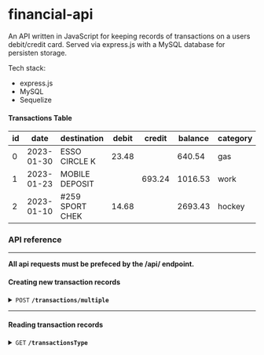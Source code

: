 # financial-api
An API written in JavaScript for keeping records of transactions on a users debit/credit card. Served via express.js with a MySQL database for persisten storage.

Tech stack:
- express.js
- MySQL
- Sequelize

#### Transactions Table

| id | date | destination | debit | credit | balance | category |
| -- | ---- | ----------- | ----- | ------ | ------- | -------- |
0|2023-01-30|ESSO CIRCLE K|23.48||640.54|gas
1|2023-01-23|MOBILE DEPOSIT||693.24|1016.53|work
2|2023-01-10|#259 SPORT CHEK|14.68||2693.43|hockey


### API reference
------------------------------------------------------------------------------------------

**All api requests must be prefeced by the /api/ endpoint.**

#### Creating new transaction records

<details>
 <summary><code>POST</code> <code><b>/transactions/multiple</b></code> </summary>

##### Parameters

> | name | type | data type | request location | description |
> | ---- | ---- | --------- | ---------------- |------------ |
> | transactions |  required | JSON object | body | An array of JSON objects representing each transaction to be added to the database |

##### Responses

> | http code | content-type | response |
> | --------- | ------------ | -------- |
> | `201` | `text/plain;charset=UTF-8` | `Configuration created successfully` |
> | `400` | `application/json` | `{"message":"Bad Request"}` |
> | `500` | `application/json` | `{"error": "Internal Server Error", "message": error }` |

##### Example value for transactions

> ```javascript
> [{
>   // an example debit transaciton
>   tranDate: "2023-01-30",
>   destination: "ESSO CIRCLE K",
>   debit: 60.00,
>   credit: null,
>   balance: 5540.54,
>   category: "gas"
>}, {
>   // an example credit transaciton
>    tranDate: "2023-01-23",
>    destination: "MOBILE DEPOSIT",
>    debit: null,
>    credit: 693.24,
>    balance: 8834.51,
>    category: "work"
>}]
> ```

</details>


------------------------------------------------------------------------------------------
#### Reading transaction records
<!-- router.get('/transactionsType', TransactionController.getTransactionsByType); -->

<details>
 <summary><code>GET</code> <code><b>/transactionsType</b></code> </summary>

##### Query Parameters

> | name | type | data type | request location | description |
> | ---- | ---- | --------- | ---------------- |------------ |
> | transactions | not required, default all | string | header | the type of transaction to request (debit, credit, all) |


##### Responses

> | http code | content-type | response |
> | --------- | ------------ | -------- |
> | `201` | `application/json` | `{transactions}` |
> | `400` | `application/json` | `{"message":"Bad Request"}` |
> | `500` | `application/json` | `{"error": "Internal Server Error", "message": error }` |

##### Example request
`localhost:3001/api/transactionsType?type=credit`

##### Example response
> ```javascript
>{
>    "transactions": [{
>            "tranid": 8,
>            "transaction_date": "2023-11-25",
>            "destination": "060 Veith Pass",
>            "debit": 739.64,
>            "credit": 240.62,
>            "balance": 458.42,
>            "category": "entertainment"
>        },
>        {
>            "tranid": 9,
>            "transaction_date": "2023-08-31",
>            "destination": "71 Division Junction",
>            "debit": 726.87,
>            "credit": 762.03,
>            "balance": 24.89,
>            "category": "utilities"
>        },
>    ]
>}
>> ```

</details>


<!-- routes to define

// read operations
router.get('/transactionsType', TransactionController.getTransactionsByType);
router.get('/transactionsSpecificDate', TransactionController.getTransactionsBySpecificDate);
router.get('/transactionsRangeDate', TransactionController.getTransactionsByRangeDate);

// delete operations
router.delete('/transaction/multiple', TransactionController.deleteTransactionMultiple);
 -->
